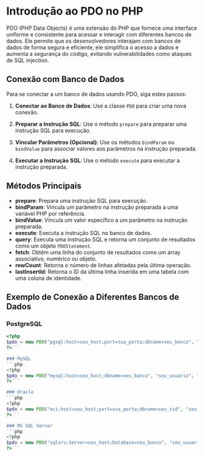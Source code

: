 # Introdução ao PDO no PHP

PDO (PHP Data Objects) é uma extensão do PHP que fornece uma interface uniforme e consistente para acessar e interagir com diferentes bancos de dados. Ele permite que os desenvolvedores interajam com bancos de dados de forma segura e eficiente, ele simplifica o acesso a dados e aumenta a segurança do código, evitando vulnerabilidades como ataques de SQL injection.

## Conexão com Banco de Dados

Para se conectar a um banco de dados usando PDO, siga estes passos:

1. **Conectar ao Banco de Dados**: Use a classe `PDO` para criar uma nova conexão.

2. **Preparar a Instrução SQL**: Use o método `prepare` para preparar uma instrução SQL para execução.

3. **Vincular Parâmetros (Opcional)**: Use os métodos `bindParam` ou `bindValue` para associar valores aos parâmetros na instrução preparada.

4. **Executar a Instrução SQL**: Use o método `execute` para executar a instrução preparada.

## Métodos Principais

- **prepare**: Prepara uma instrução SQL para execução.
- **bindParam**: Vincula um parâmetro na instrução preparada a uma variável PHP por referência.
- **bindValue**: Vincula um valor específico a um parâmetro na instrução preparada.
- **execute**: Executa a instrução SQL no banco de dados.
- **query**: Executa uma instrução SQL e retorna um conjunto de resultados como um objeto `PDOStatement`.
- **fetch**: Obtém uma linha do conjunto de resultados como um array associativo, numérico ou objeto.
- **rowCount**: Retorna o número de linhas afetadas pela última operação.
- **lastInsertId**: Retorna o ID da última linha inserida em uma tabela com uma coluna de identidade.

## Exemplo de Conexão a Diferentes Bancos de Dados

### PostgreSQL

```php
<?php
$pdo = new PDO("pgsql:host=seu_host;port=sua_porta;dbname=seu_banco", "seu_usuario", "sua_senha");
?>```

### MySQL
```php
<?php
$pdo = new PDO("mysql:host=seu_host;dbname=seu_banco", "seu_usuario", "sua_senha");
?>```

### Oracle
```php
<?php
$pdo = new PDO("oci:host=seu_host;port=sua_porta;dbname=seu_sid", "seu_usuario", "sua_senha");
?>```

### MS SQL Server
```php
<?php
$pdo = new PDO("sqlsrv:Server=seu_host;Database=seu_banco", "seu_usuario", "sua_senha");
?>```

